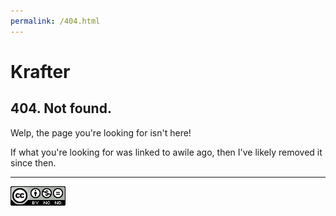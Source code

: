 ```yaml
---
permalink: /404.html
---
```


# Krafter

## 404. Not found.


Welp, the page you're looking for isn't here! 

If what you're looking for was linked to awile ago, then I've likely removed it since then.

---

[![Licensed Under The CC-BY-NC-ND 4.0 License](/src/CC-BY-NC-ND.png)](https://creativecommons.org/licenses/by-nc-nd/4.0/)